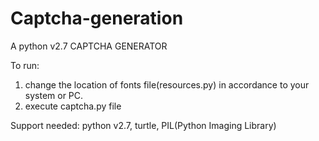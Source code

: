 # Captcha-generation
A python v2.7 CAPTCHA GENERATOR


To run: 
1. change the location of fonts file(resources.py) in accordance to your system or PC.
2. execute captcha.py file

Support needed: python v2.7, turtle, PIL(Python Imaging Library)
